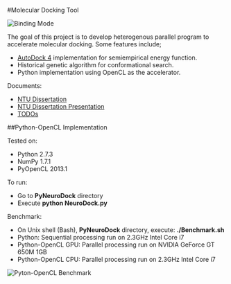 #Molecular Docking Tool

![Binding Mode](https://raw.github.com/ekaakurniawan/FpgaNeuroDock/master/Images/Molecule/ProteinSS_hsg1_ind.png)

The goal of this project is to develop heterogenous parallel program to accelerate molecular docking. Some features include;
* [AutoDock 4](http://autodock.scripps.edu) implementation for semiempirical energy function.
* Historical genetic algorithm for conformational search.
* Python implementation using OpenCL as the accelerator.

Documents:
* [NTU Dissertation](https://www.dropbox.com/s/56cebveo9o844nh/NTU_Dissertation.pdf)
* [NTU Dissertation Presentation](https://www.dropbox.com/s/ng723f7eabuudpx/NTU_Dissertation_Presentation.pdf)
* [TODOs](https://github.com/ekaakurniawan/FpgaNeuroDock/wiki/TODOs)

##Python-OpenCL Implementation

Tested on:
* Python 2.7.3
* NumPy 1.7.1
* PyOpenCL 2013.1

To run:
* Go to **PyNeuroDock** directory
* Execute **python NeuroDock.py**

Benchmark:
* On Unix shell (Bash), **PyNeuroDock** directory, execute: **./Benchmark.sh**
* Python: Sequential processing run on 2.3GHz Intel Core i7
* Python-OpenCL GPU: Parallel processing run on NVIDIA GeForce GT 650M 1GB
* Python-OpenCL CPU: Parallel processing run on 2.3GHz Intel Core i7

![Pyton-OpenCL Benchmark](https://raw.github.com/ekaakurniawan/FpgaNeuroDock/master/Images/Benchmark/Python-OpenCL_500Gens.png)
